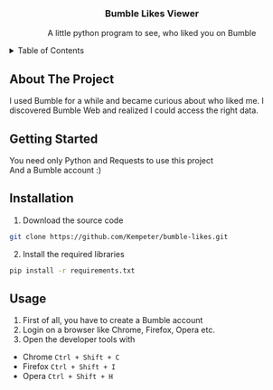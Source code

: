 <!-- PROJECT LOGO -->
<h3 align="center">Bumble Likes Viewer</h3>

  <p align="center">
    A little python program to see, who liked you on Bumble
  </p>
</div>



<!-- TABLE OF CONTENTS -->
<details>
  <summary>Table of Contents</summary>
  <ol>
    <li>
      <a href="#about-the-project">About The Project</a>
    </li>
    <li>
      <a href="#getting-started">Getting Started</a>
    </li>
    <li><a href="#usage">Usage</a></li>
  </ol>
</details>



<!-- ABOUT THE PROJECT -->
## About The Project

I used Bumble for a while and became curious about who liked me. I discovered Bumble Web and realized I could access the right data.


<!-- GETTING STARTED -->
## Getting Started

You need only Python and Requests to use this project<br>
And a Bumble account :)

## Installation 
1. Download the source code
```sh
git clone https://github.com/Kempeter/bumble-likes.git
```
2. Install the required libraries
```sh
pip install -r requirements.txt
```



<!-- USAGE EXAMPLES -->
## Usage
1.  First of all, you have to create a Bumble account
2.  Login on a browser like Chrome, Firefox, Opera etc.
3.  Open the developer tools with
  * Chrome ```Ctrl + Shift + C```
  * Firefox ```Ctrl + Shift + I```
  * Opera ```Ctrl + Shift + H```


